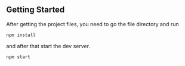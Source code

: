 ## Getting Started

After getting the project files, you need to go the file directory and run

```shell
npm install
```

and after that start the dev server.

```shell
npm start
```

